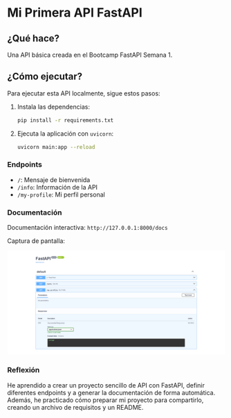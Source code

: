 # Mi Primera API FastAPI

## ¿Qué hace?

Una API básica creada en el Bootcamp FastAPI Semana 1.

## ¿Cómo ejecutar?

Para ejecutar esta API localmente, sigue estos pasos:

1.  Instala las dependencias:
    ```bash
    pip install -r requirements.txt
    ```

2.  Ejecuta la aplicación con `uvicorn`:
    ```bash
    uvicorn main:app --reload
    ```

### Endpoints

* `/`: Mensaje de bienvenida
* `/info`: Información de la API
* `/my-profile`: Mi perfil personal

### Documentación

Documentación interactiva:
`http://127.0.0.1:8000/docs`

Captura de pantalla:

![Captura de pantalla de la documentación de la API](screenshots/captura1.PNG)

### Reflexión

He aprendido a crear un proyecto sencillo de API con FastAPI, definir diferentes endpoints y a generar la documentación de forma automática. Además, he practicado cómo preparar mi proyecto para compartirlo, creando un archivo de requisitos y un README.
